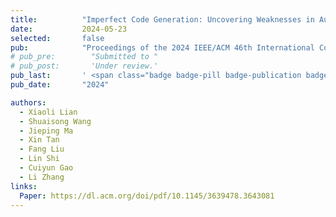 ```yaml
---
title:          "Imperfect Code Generation: Uncovering Weaknesses in Automatic Code Generation by Large Language Models"
date:           2024-05-23
selected:       false
pub:            "Proceedings of the 2024 IEEE/ACM 46th International Conference on Software Engineering: Companion Proceedings (ICSE'24 Companion)"
# pub_pre:        "Submitted to "
# pub_post:       'Under review.'
pub_last:       ' <span class="badge badge-pill badge-publication badge-success">CCF-A</span>'
pub_date:       "2024"

authors:
  - Xiaoli Lian
  - Shuaisong Wang
  - Jieping Ma
  - Xin Tan
  - Fang Liu
  - Lin Shi
  - Cuiyun Gao
  - Li Zhang
links:
  Paper: https://dl.acm.org/doi/pdf/10.1145/3639478.3643081
---
```

